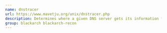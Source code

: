 ```yaml
---
name: dnstracer
url: https://www.mavetju.org/unix/dnstracer.php
description: Determines where a given DNS server gets its information from, and follows the chain of DNS servers.
group: blackarch blackarch-recon
---
```

